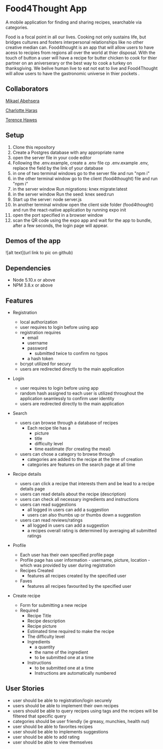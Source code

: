 # Food4Thought App

A mobile application for finding and sharing recipes, searchable via categories.


Food is a focal point in all our lives.  Cooking not only sustains life, but bridges cultures and fosters interpersonal relationships like no other creative median can. Food4thought  is an app that will allow users to have acess to recipies from regions  all over the world at thier disposal. With the touch of button a user will have a recipe for butter chicken to cook for thier partner on an aniverserary or the best way to cook a turkey on thanksgiving. We belive human live to eat not eat to live and Food4Thought will allow users to  have  the gastronomic universe in thier pockets .

## Collaborators

[Mikael Abehsera](https://github.com/MikaelAbehsera)

[Charlotte Haras](https://github.com/char55)

[Terence Hawes](https://github.com/Terence1991)

## Setup

1. Clone this repository
2. Create a Postgres database with any appropriate name
3. open the server file in your code editor
4. Following the .env.example, create a .env file cp .env.example .env, replace the field by the link of your database
5. in one of two terminal windows go to the server file and run "npm i"
6. in the other terminal window go to the client (food4thought) file and run "npm i"
7. in the server window Run migrations: knex migrate:latest
8. in the server window Run the seed: knex seed:run
9. Start up the server: node server.js
10. In another terminal window open the client side folder (food4thought) and run the react-native application by running expo init
11. open the port specified in a browser window 
12. scan the QR code using the expo app and wait for the app to bundle, after a few seconds, the login page will appear.

## Demos of the app

![alt text](url link to pic on github)


## Dependencies

- Node 5.10.x or above
- NPM 3.8.x or above

## Features

* Registration
  * local authorization 
  * user requires to login before using app
  * registration requires 
    * email
    * username
    * password 
      * submitted twice to confirm no typos
    * a hash token
  * bcrypt utilized for secury
  * users are redirected directly to the main application

* Login
  * user requires to login before using app
  * random hash assigned to each user is utilized throughout the application seamlessly to confirm user identity
  * users are redirected directly to the main application

* Search
  * users can browse through a database of recipes
    * Each recipe tile has a 
      * picture
      * title
      * difficulty level
      * time eastimate (for creating the meal)
  * users can chose a category to browse through
    * categories are added to the recipe at the time of creation
    * categories are features on the search page at all time

* Recipe details
  * users can click a recipe that interests them and be lead to a recipe details page
  * users can read details about the recipe (description)
  * users can check all necessary ingredients and instructions
  * users can read suggestions 
    * all logged in users can add a suggestion
    * users can also thumbs up or thumbs down a suggestion
  * users can read reviews/ratings 
    * all logged in users can add a suggestion
    * a recipes overall rating is determined by averaging all submitted ratings

* Profile
  * Each user has their own specified profile page
  * Profile page has user information - username, picture, location - which was provided by user during registration
  * Recipes Created
    * features all recipes created by the specified user
  * Faves
    * features all recipes favourited by the specified user

* Create recipe
  * Form for submitting a new recipe
  * Required
    * Recipe Title
    * Recipe description
    * Recipe picture
    * Estimated time required to make the recipe
    * The difficulty level
    * Ingredients
      * a quantity 
      * the name of the ingredient
      * to be submitted one at a time
    * Instructions
      * to be submitted one at a time
      * Instructions are automatically numbered
      
  


## User Stories

* user  should be able to registration/login securely
* users should be able to implement their own recipes 
* users should be able to query recipes using tags  and the recipes will be filtered that specific query
* categories should be user friendly (ie greasy, munchies, health nut)
* user should be able to favorites recipes 
* user should be able to implements suggestions
* user should be able to add rating
* user should be able to view themselves 

